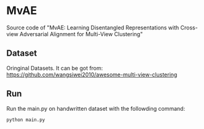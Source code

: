 # MvAE
Source code of "MvAE: Learning Disentangled Representations with Cross-view Adversarial Alignment for Multi-View Clustering"

## Dataset
Oringinal Datasets. It can be got from: https://github.com/wangsiwei2010/awesome-multi-view-clustering

## Run
Run the main.py on handwritten dataset with the followding command:

```shell
python main.py
```
